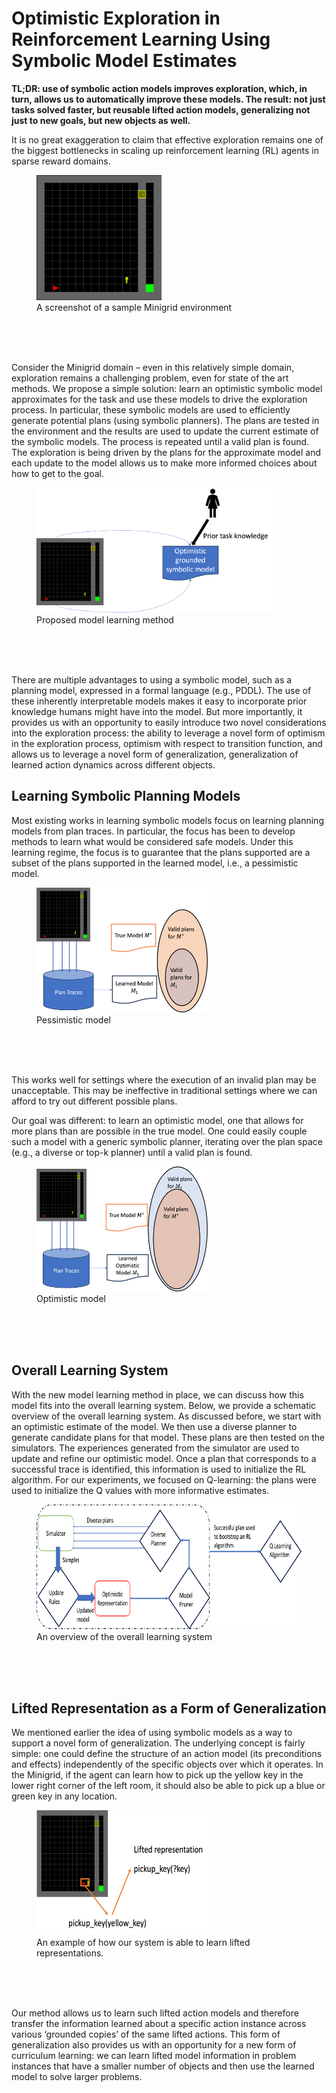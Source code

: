 # Optimistic Exploration in Reinforcement Learning Using Symbolic Model Estimates

**TL;DR: use of symbolic action models improves exploration, which, in turn, allows us to automatically improve these models. The result: not just tasks solved faster, but reusable lifted action models, generalizing not just to new goals, but new objects as well.**

It is no great exaggeration to claim that effective exploration remains one of the biggest bottlenecks in scaling up reinforcement learning (RL) agents in sparse reward domains. 


<figure>
    <img src="/assets/images/figure1.jpg" width="200" height="200"
         alt="Minigrid">
    <figcaption>A screenshot of a sample Minigrid environment</figcaption>
</figure>
<br/>
<br/>
<br/>


Consider the Minigrid domain – even in this relatively simple domain, exploration remains a challenging problem, even for state of the art methods. We propose a simple solution: learn an optimistic symbolic model approximates for the task and use these models to drive the exploration process. In particular, these symbolic models are used to efficiently generate potential plans (using symbolic planners). The plans are tested in the environment and the results are used to update the current estimate of the symbolic models. The process is repeated until a valid plan is found. The exploration is being driven by the plans for the approximate model and each update to the model allows us to make more informed choices about how to get to the goal. 

<figure>
    <img src="/assets/images/figure2.png"  width="378" height="200"
         alt="Pessimistic">
    <figcaption>Proposed model learning method</figcaption>
</figure>
<br/>
<br/>
<br/>


There are multiple advantages to using a symbolic model, such as a planning model, expressed in a formal language (e.g., PDDL). The use of these inherently interpretable models makes it easy to incorporate prior knowledge humans might have into the model. But more importantly, it provides us with an opportunity to easily introduce two novel considerations into the exploration process: the ability to leverage a novel form of optimism in the exploration process, optimism with respect to transition function, and allows us to leverage a novel form of generalization,  generalization of learned action dynamics across different objects.





## Learning Symbolic Planning Models

Most existing works in learning symbolic models focus on learning planning models from plan traces. In particular, the focus has been to develop methods to learn what would be considered safe models. Under this learning regime, the focus is to guarantee that the plans supported are a subset of the plans supported in the learned model, i.e., a pessimistic model. 


<figure>
    <img src="/assets/images/figure3.png"  width="274" height="200"
         alt="Pessimistic">
    <figcaption>Pessimistic model</figcaption>
</figure>
<br/>
<br/>
<br/>

This works well for settings where the execution of an invalid plan may be unacceptable. This may be ineffective in traditional settings where we can afford to try out different possible plans. 


Our goal was different: to learn an optimistic model, one that allows for more plans than are possible in the true model.  One could easily couple such a model with a generic symbolic planner, iterating over the plan space (e.g., a diverse or top-k planner) until a valid plan is found.



<figure>
    <img src="/assets/images/figure4.png" width="274" height="200"
         alt="Optimistic">
    <figcaption>Optimistic model</figcaption>
</figure>
<br/>
<br/>
<br/>


## Overall Learning System

With the new model learning method in place, we can discuss how this model fits into the overall learning system. Below, we provide a schematic overview of the overall learning system. As discussed before, we start with an optimistic estimate of the model. We then use a diverse planner to generate candidate plans for that model. These plans are then tested on the simulators. The experiences generated from the simulator are used to update and refine our optimistic model. Once a plan that corresponds to a successful trace is identified, this information is used to initialize the RL algorithm. For our experiments, we focused on Q-learning: the plans were used to initialize the Q values with more informative estimates.

<figure>
    <img src="/assets/images/overall.png"  width="636" height="200"
         alt="overall">
    <figcaption>An overview of the overall learning system</figcaption>
</figure>
<br/>
<br/>
<br/>

## Lifted Representation as a Form of Generalization

We mentioned earlier the idea of using symbolic models as a way to support a novel form of generalization. The underlying concept is fairly simple: one could define the structure of an action model (its preconditions and effects) independently of the specific objects over which it operates. In the Minigrid, if the agent can learn how to pick up the yellow key in the lower right corner of the left room, it should also be able to pick up a blue or green key in any location. 


<figure>
    <img src="/assets/images/figure5.png" width="274" height="200"
         alt="Lifted Representation">
    <figcaption>An example of how our system is able to learn lifted representations.</figcaption>
</figure>
<br/>
<br/>
<br/>

Our method allows us to learn such lifted action models and therefore transfer the information learned about a specific action instance across various ‘grounded copies’ of the same lifted actions. This form of generalization also provides us with an opportunity for a new form of curriculum learning: we can learn lifted model information in problem instances that have a smaller number of objects and then use the learned model to solve larger problems.
